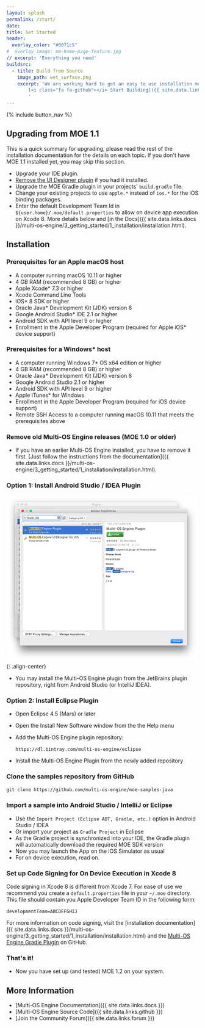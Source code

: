 ```yaml
---
layout: splash
permalink: /start/
date:
title: Get Started
header:
  overlay_color: "#0071c5"
#  overlay_image: mm-home-page-feature.jpg
// excerpt: 'Everything you need'
buildsrc:
  - title: Build from Source
    image_path: wet_surface.png
    excerpt: 'We are working hard to get an easy to use installation method ready. In the meantime you can build MOE from source.<br /><br />
        [<i class="fa fa-github"></i> Start Building]({{ site.data.links.github }}){: .btn .btn--large}&nbsp;
        '
---
```


{% include button_nav %}

## Upgrading from MOE 1.1

This is a quick summary for upgrading, please read the rest of the installation documentation for the details on each topic. If you don't have MOE 1.1 installed yet, you may skip this section.

* Upgrade your IDE plugin.
* [Remove the UI Designer plugin](/blog/2016-09-30-removed-features/) if you had it installed.
* Upgrade the MOE Gradle plugin in your projects' ``build.gradle`` file.
* Change your existing projects to use ``apple.*`` instead of ``ios.*`` for the iOS binding packages.
* Enter the default Development Team Id in ``${user.home}/.moe/default.properties`` to allow on device app execution on Xcode 8. More details below and [in the Docs]({{ site.data.links.docs }}/multi-os-engine/3_getting_started/1_installation/installation.html).

## Installation

### Prerequisites for an Apple macOS host

*   A computer running macOS 10.11 or higher
*   4 GB RAM (recommended 8 GB) or higher
*   Apple Xcode* 7.3 or higher
*   Xcode Command Line Tools
*   iOS* 8 SDK or higher
*   Oracle Java* Development Kit (JDK) version 8
*   Google Android Studio* IDE 2.1 or higher
*   Android SDK with API level 9 or higher
*   Enrollment in the Apple Developer Program (required for Apple iOS* device support)

### Prerequisites for a Windows* host

*   A computer running Windows 7* OS x64 edition or higher
*   4 GB RAM (recommended 8 GB) or higher
*   Oracle Java* Development Kit (JDK) version 8
*   Google Android Studio 2.1 or higher
*   Android SDK with API level 9 or higher
*   Apple iTunes* for Windows
*   Enrollment in the Apple Developer Program (required for iOS device support)
*   Remote SSH Access to a computer running macOS 10.11 that meets the prerequisites above

### Remove old Multi-OS Engine releases (MOE 1.0 or older)

* If you have an earlier Multi-OS Engine installed, you have to remove it first. [Just follow the instructions from the documentation]({{ site.data.links.docs }}/multi-os-engine/3_getting_started/1_installation/installation.html).

### Option 1: Install Android Studio / IDEA Plugin

![image-center](/images/features/android-studio-install.png){: .align-center}

* You may install the Multi-OS Engine plugin from the JetBrains plugin repository, right from Android Studio (or IntelliJ IDEA).

### Option 2: Install Eclipse Plugin

* Open Eclipse 4.5 (Mars) or later 
* Open the Install New Software window from the the Help menu
* Add the Multi-OS Engine plugin repository:

    ```
    https://dl.bintray.com/multi-os-engine/eclipse
    ```

* Install the Multi-OS Engine Plugin from the newly added repository

### Clone the samples repository from GitHub


```
git clone https://github.com/multi-os-engine/moe-samples-java
```

### Import a sample into Android Studio / IntelliJ or Eclipse

* Use the ``Import Project (Eclipse ADT, Gradle, etc.)`` option in Android Studio / IDEA
* Or import your project as ``Gradle Project`` in Eclipse
* As the Gradle project is synchronized into your IDE, the Gradle plugin will automatically download the required MOE SDK version
* Now you may launch the App on the iOS Simulator as usual
* For on device execution, read on.

### Set up Code Signing for On Device Execution in Xcode 8

Code signing in Xcode 8 is different from Xcode 7. For ease of use we recommend you create a `default.properties` file in your `~/.moe` directory. This file should contain you Apple Developer Team ID in the following form:

```text
developmentTeam=ABCDEFGHIJ
```

For more information on code signing, visit the [installation documentation]({{ site.data.links.docs }}/multi-os-engine/3_getting_started/1_installation/installation.html) and the [Multi-OS Engine Gradle Plugin](https://github.com/multi-os-engine/moe-plugin-gradle/blob/master/README.md#code-signing) on GitHub.

### That's it! 

* Now you have set up (and tested) MOE 1.2 on your system.

## More Information

* [Multi-OS Engine Documentation]({{ site.data.links.docs }})
* [Multi-OS Engine Source Code]({{ site.data.links.github }})
* [Join the Community Forum]({{ site.data.links.forum }})
